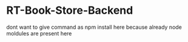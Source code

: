 # RT-Book-Store-Backend

dont want to give command as npm install here because already node moldules are present here
